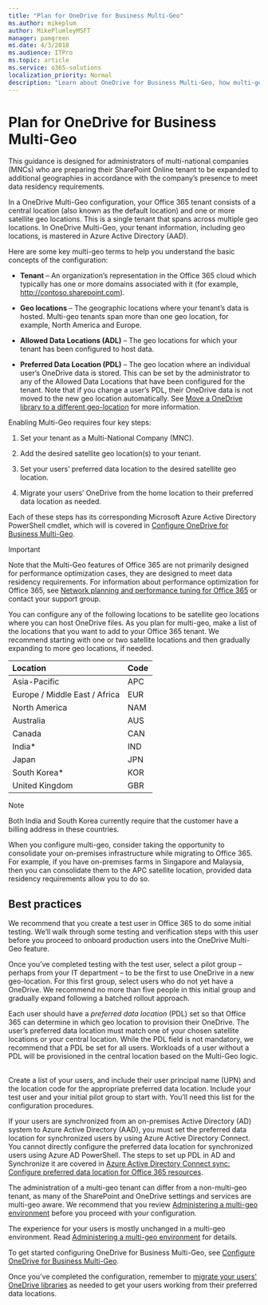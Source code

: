 ```yaml
---
title: "Plan for OneDrive for Business Multi-Geo"
ms.author: mikeplum
author: MikePlumleyMSFT
manager: pamgreen
ms.date: 4/3/2018
ms.audience: ITPro
ms.topic: article
ms.service: o365-solutions
localization_priority: Normal
description: "Learn about OneDrive for Business Multi-Geo, how multi-geo works, and what geo-locations are available for data storage."
---
```


# Plan for OneDrive for Business Multi-Geo

This guidance is designed for administrators of multi-national companies (MNCs) who are preparing their SharePoint Online tenant to be expanded to additional geographies in accordance with the company’s presence to meet data residency requirements.

In a OneDrive Multi-Geo configuration, your Office 365 tenant consists of a central location (also known as the default location) and one or more satellite geo locations. This is a single tenant that spans across multiple geo locations. In OneDrive Multi-Geo, your tenant information, including geo locations, is mastered in Azure Active Directory (AAD). 

Here are some key multi-geo terms to help you understand the basic concepts of the configuration:

-   **Tenant** – An organization’s representation in the Office 365 cloud which typically has one or more domains associated with it (for example, http://contoso.sharepoint.com). 

-   **Geo locations** – The geographic locations where your tenant’s data is hosted. Multi-geo tenants span more than one geo location, for example, North America and Europe.

-   **Allowed Data Locations (ADL)** – The geo locations for which your tenant has been configured to host data.

-   **Preferred Data Location (PDL)** – The geo location where an individual user’s OneDrive data is stored. This can be set by the administrator to any of the Allowed Data Locations that have been configured for the tenant. Note that if you change a user’s PDL, their OneDrive data is not moved to the new geo location automatically. See [Move a OneDrive library to a different geo-location](move-onedrive-between-geo-locations.md) for more information.

Enabling Multi-Geo requires four key steps:

1.  Set your tenant as a Multi-National Company (MNC).

2.  Add the desired satellite geo location(s) to your tenant.

3.  Set your users’ preferred data location to the desired satellite geo location.

4.  Migrate your users’ OneDrive from the home location to their preferred data location as needed.

Each of these steps has its corresponding Microsoft Azure Active Directory PowerShell cmdlet, which will is covered in [Configure OneDrive for Business Multi-Geo](multi-geo-tenant-configuration.md).

> [!IMPORTANT]
> Note that the Multi-Geo features of Office 365 are not primarily designed for performance optimization cases, they are designed to meet data residency requirements. For information about performance optimization for Office 365, see [Network planning and performance tuning for Office 365](https://support.office.com/article/e5f1228c-da3c-4654-bf16-d163daee8848) or contact your support group.

You can configure any of the following locations to be satellite geo locations where you can host OneDrive files. As you plan for multi-geo, make a list of the locations that you want to add to your Office 365 tenant. We recommend starting with one or two satellite locations and then gradually expanding to more geo locations, if needed.

<table>
<thead>
<tr class="header">
<th align="left"><strong>Location</strong></th>
<th align="left"><strong>Code</strong></th>
</tr>
</thead>
<tbody>
<tr class="odd">
<td align="left">Asia-Pacific</td>
<td align="left">APC</td>
</tr>
<tr class="even">
<td align="left">Europe / Middle East / Africa</td>
<td align="left">EUR</td>
</tr>
<tr class="odd">
<td align="left">North America</td>
<td align="left">NAM</td>
</tr>
<tr class="even">
<td align="left">Australia</td>
<td align="left">AUS</td>
</tr>
<tr class="odd">
<td align="left">Canada</td>
<td align="left">CAN</td>
</tr>
<tr class="even">
<td align="left">India*</td>
<td align="left">IND</td>
</tr>
<tr class="odd">
<td align="left">Japan</td>
<td align="left">JPN</td>
</tr>
<tr class="even">
<td align="left">South Korea*</td>
<td align="left">KOR</td>
</tr>
<tr class="odd">
<td align="left">United Kingdom</td>
<td align="left">GBR</td>
</tr>
</tbody>
</table>

> [!NOTE]
> Both India and South Korea currently require that the customer have a billing address in these countries.

When you configure multi-geo, consider taking the opportunity to consolidate your on-premises infrastructure while migrating to Office 365. For example, if you have on-premises farms in Singapore and Malaysia, then you can consolidate them to the APC satellite location, provided data residency requirements allow you to do so.

## Best practices

We recommend that you create a test user in Office 365 to do some initial testing. We’ll walk through some testing and verification steps with this user before you proceed to onboard production users into the OneDrive Multi-Geo feature.

Once you’ve completed testing with the test user, select a pilot group – perhaps from your IT department – to be the first to use OneDrive in a new geo-location. For this first group, select users who do not yet have a OneDrive. We recommend no more than five people in this initial group and gradually expand following a batched rollout approach.

Each user should have a *preferred data location* (PDL) set so that Office 365 can determine in which geo location to provision their OneDrive. The user’s preferred data location must match one of your chosen satellite locations or your central location. While the PDL field is not mandatory, we recommend that a PDL be set for all users. Workloads of a user without a PDL will be provisioned in the central location based on the Multi-Geo logic.   

Create a list of your users, and include their user principal name (UPN) and the location code for the appropriate preferred data location. Include your test user and your initial pilot group to start with. You’ll need this list for the configuration procedures.

If your users are synchronized from an on-premises Active Directory (AD) system to Azure Active Directory (AAD), you must set the preferred data location for synchronized users by using Azure Active Directory Connect. You cannot directly configure the preferred data location for synchronized users using Azure AD PowerShell. The steps to set up PDL in AD and Synchronize it are covered in [Azure Active Directory Connect sync: Configure preferred data location for Office 365 resources](https://docs.microsoft.com/en-us/azure/active-directory/connect/active-directory-aadconnectsync-feature-preferreddatalocation).

The administration of a multi-geo tenant can differ from a non-multi-geo tenant, as many of the SharePoint and OneDrive settings and services are multi-geo aware. We recommend that you review [Administering a multi-geo environment](administering-a-multi-geo-environment.md) before you proceed with your configuration.

The experience for your users is mostly unchanged in a multi-geo environment. Read [Administering a multi-geo environment](multi-geo-user-experience.md) for details.

To get started configuring OneDrive for Business Multi-Geo, see [Configure OneDrive for Business Multi-Geo](multi-geo-tenant-configuration.md).

Once you’ve completed the configuration, remember to [migrate your users' OneDrive libraries](move-onedrive-between-geo-locations.md) as needed to get your users working from their preferred data locations.
